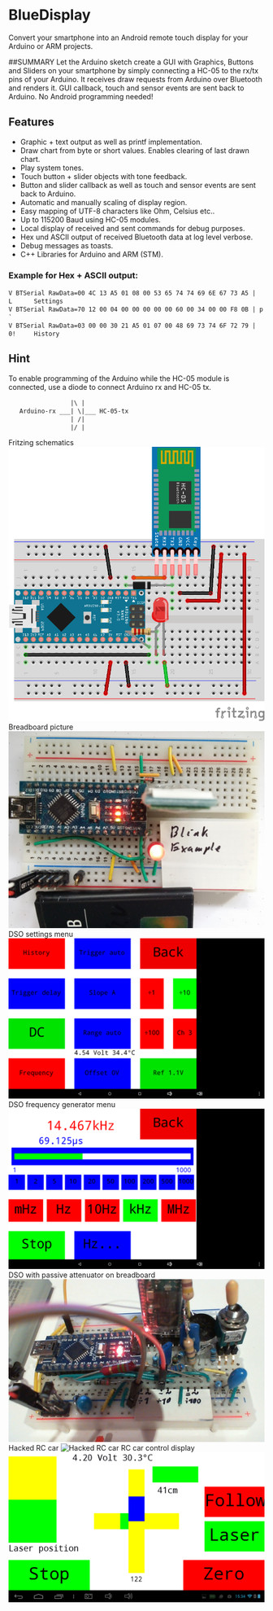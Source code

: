 # BlueDisplay
Convert your smartphone into an Android remote touch display for your Arduino or ARM projects.

##SUMMARY
Let the Arduino sketch create a GUI with Graphics, Buttons and Sliders on your smartphone by simply connecting a HC-05 to the rx/tx pins of your Arduino.
It receives draw requests from Arduino over Bluetooth and renders it.
GUI callback, touch and sensor events are sent back to Arduino.
No Android programming needed!

## Features
- Graphic + text output as well as printf implementation.
- Draw chart from byte or short values. Enables clearing of last drawn chart.
- Play system tones.
- Touch button + slider objects with tone feedback.
- Button and slider callback as well as touch and sensor events are sent back to Arduino.
- Automatic and manually scaling of display region.
- Easy mapping of UTF-8 characters like Ohm, Celsius etc..
- Up to 115200 Baud using HC-05 modules.
- Local display of received and sent commands for debug purposes.
- Hex und ASCII output of received Bluetooth data at log level verbose.
- Debug messages as toasts.
- C++ Libraries for Arduino and ARM (STM).

### Example for Hex + ASCII output:
```
V BTSerial RawData=00 4C 13 A5 01 08 00 53 65 74 74 69 6E 67 73 A5 |  L      Settings 
V BTSerial RawData=70 12 00 04 00 00 00 00 00 60 00 34 00 00 F8 0B | p             ` 
V BTSerial RawData=03 00 00 30 21 A5 01 07 00 48 69 73 74 6F 72 79 |   0!     History
```

## Hint
To enable programming of the Arduino while the HC-05 module is connected, use a diode to connect Arduino rx and HC-05 tx.
```
                 |\ |
   Arduino-rx ___| \|___ HC-05-tx
                 | /|
                 |/ |
```

Fritzing schematics
![Fritzing schematics](https://github.com/ArminJo/android-blue-display/blob/gh-pages/schematics/BlueDisplayBlink_Steckplatine.png)
Breadboard picture
![Breadboard picture](https://github.com/ArminJo/android-blue-display/blob/gh-pages/pictures/Blink1.jpg)
DSO settings menu
![DSO settings menu](https://github.com/ArminJo/android-blue-display/blob/gh-pages/screenshots/DSOSettings.png)
DSO frequency generator menu
![Frequency generator menu](https://github.com/ArminJo/android-blue-display/blob/gh-pages/screenshots/Frequency.png)
DSO with passive attenuator on breadboard
![DSO with passive attenuator on breadboard](https://github.com/ArminJo/android-blue-display/blob/gh-pages/pictures/ArduinoDSO.jpg)
Hacked RC car
![Hacked RC car](https://github.com/ArminJo/android-blue-display/blob/gh-pages/pictures/RCCarControl.jpg)
RC car control display
![RC car control display](https://github.com/ArminJo/android-blue-display/blob/gh-pages/screenshots/RCCarControl.png)

